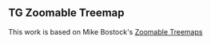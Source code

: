 ## TG Zoomable Treemap
This work is based on Mike Bostock's
[Zoomable Treemaps](http://bost.ocks.org/mike/treemap/)
